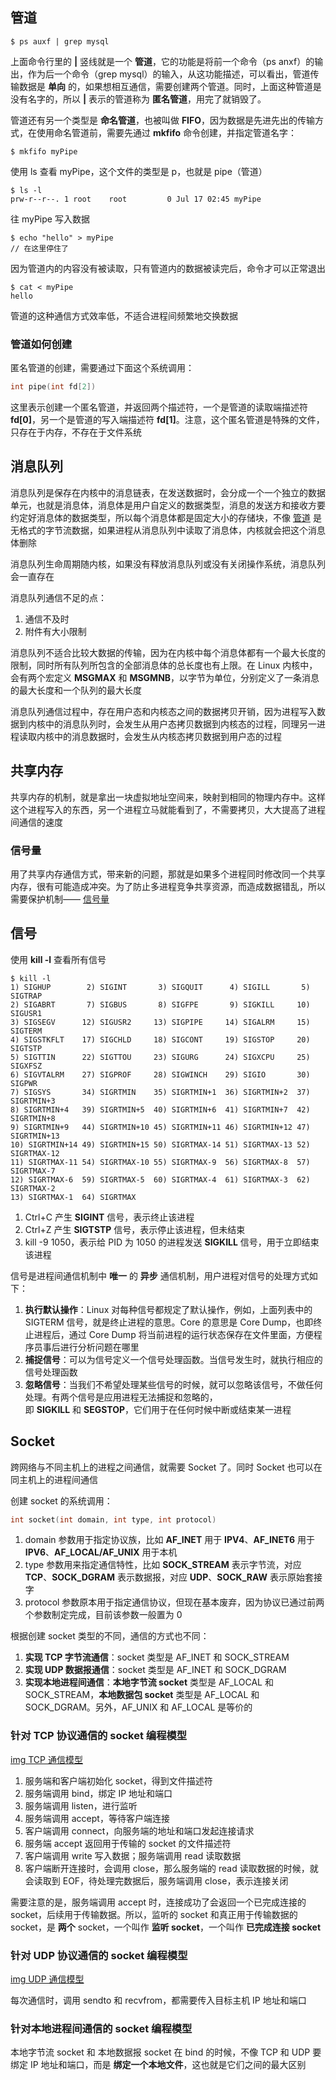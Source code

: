 ## 管道

```shell
$ ps auxf | grep mysql
```

上面命令行里的 **|** 竖线就是一个 **管道**，它的功能是将前一个命令（ps anxf）的输出，作为后一个命令（grep mysql）的输入，从这功能描述，可以看出，管道传输数据是 **单向** 的，如果想相互通信，需要创建两个管道。同时，上面这种管道是没有名字的，所以 **|** 表示的管道称为 **匿名管道**，用完了就销毁了。

管道还有另一个类型是 **命名管道**，也被叫做 **FIFO**，因为数据是先进先出的传输方式，在使用命名管道前，需要先通过 **mkfifo** 命令创建，并指定管道名字：

```shell
$ mkfifo myPipe
```

使用 ls 查看 myPipe，这个文件的类型是 p，也就是 pipe（管道）

```shell
$ ls -l
prw-r--r--. 1 root    root         0 Jul 17 02:45 myPipe
```

往 myPipe 写入数据

```shell
$ echo "hello" > myPipe
// 在这里停住了
```

因为管道内的内容没有被读取，只有管道内的数据被读完后，命令才可以正常退出

```shell
$ cat < myPipe
hello
```

管道的这种通信方式效率低，不适合进程间频繁地交换数据

### 管道如何创建

匿名管道的创建，需要通过下面这个系统调用：

```C
int pipe(int fd[2])
```

这里表示创建一个匿名管道，并返回两个描述符，一个是管道的读取端描述符 **fd\[0\]**，另一个是管道的写入端描述符 **fd\[1\]**。注意，这个匿名管道是特殊的文件，只存在于内存，不存在于文件系统

## 消息队列

消息队列是保存在内核中的消息链表，在发送数据时，会分成一个一个独立的数据单元，也就是消息体，消息体是用户自定义的数据类型，消息的发送方和接收方要约定好消息体的数据类型，所以每个消息体都是固定大小的存储块，不像 [管道](#管道) 是无格式的字节流数据，如果进程从消息队列中读取了消息体，内核就会把这个消息体删除

消息队列生命周期随内核，如果没有释放消息队列或没有关闭操作系统，消息队列会一直存在

消息队列通信不足的点：

1. 通信不及时
2. 附件有大小限制

消息队列不适合比较大数据的传输，因为在内核中每个消息体都有一个最大长度的限制，同时所有队列所包含的全部消息体的总长度也有上限。在 Linux 内核中，会有两个宏定义 **MSGMAX** 和 **MSGMNB**，以字节为单位，分别定义了一条消息的最大长度和一个队列的最大长度

消息队列通信过程中，存在用户态和内核态之间的数据拷贝开销，因为进程写入数据到内核中的消息队列时，会发生从用户态拷贝数据到内核态的过程，同理另一进程读取内核中的消息数据时，会发生从内核态拷贝数据到用户态的过程

## 共享内存

共享内存的机制，就是拿出一块虚拟地址空间来，映射到相同的物理内存中。这样这个进程写入的东西，另一个进程立马就能看到了，不需要拷贝，大大提高了进程间通信的速度

### 信号量

用了共享内存通信方式，带来新的问题，那就是如果多个进程同时修改同一个共享内存，很有可能造成冲突。为了防止多进程竞争共享资源，而造成数据错乱，所以需要保护机制—— [信号量](互斥与同步#信号量)

## 信号

使用 **kill -l** 查看所有信号

```shell
$ kill -l
1) SIGHUP        2) SIGINT       3) SIGQUIT      4) SIGILL       5) SIGTRAP
2) SIGABRT       7) SIGBUS       8) SIGFPE       9) SIGKILL     10) SIGUSR1
3) SIGSEGV      12) SIGUSR2     13) SIGPIPE     14) SIGALRM     15) SIGTERM
4) SIGSTKFLT    17) SIGCHLD     18) SIGCONT     19) SIGSTOP     20) SIGTSTP
5) SIGTTIN      22) SIGTTOU     23) SIGURG      24) SIGXCPU     25) SIGXFSZ
6) SIGVTALRM    27) SIGPROF     28) SIGWINCH    29) SIGIO       30) SIGPWR
7) SIGSYS       34) SIGRTMIN    35) SIGRTMIN+1  36) SIGRTMIN+2  37) SIGRTMIN+3
8) SIGRTMIN+4   39) SIGRTMIN+5  40) SIGRTMIN+6  41) SIGRTMIN+7  42) SIGRTMIN+8
9) SIGRTMIN+9   44) SIGRTMIN+10 45) SIGRTMIN+11 46) SIGRTMIN+12 47) SIGRTMIN+13
10) SIGRTMIN+14 49) SIGRTMIN+15 50) SIGRTMAX-14 51) SIGRTMAX-13 52) SIGRTMAX-12
11) SIGRTMAX-11 54) SIGRTMAX-10 55) SIGRTMAX-9  56) SIGRTMAX-8  57) SIGRTMAX-7
12) SIGRTMAX-6  59) SIGRTMAX-5  60) SIGRTMAX-4  61) SIGRTMAX-3  62) SIGRTMAX-2
13) SIGRTMAX-1  64) SIGRTMAX
```

1. Ctrl+C 产生 **SIGINT** 信号，表示终止该进程
2. Ctrl+Z 产生 **SIGTSTP** 信号，表示停止该进程，但未结束
3. kill -9 1050，表示给 PID 为 1050 的进程发送 **SIGKILL** 信号，用于立即结束该进程

信号是进程间通信机制中 **唯一** 的 **异步** 通信机制，用户进程对信号的处理方式如下：

1. **执行默认操作**：Linux 对每种信号都规定了默认操作，例如，上面列表中的 SIGTERM 信号，就是终止进程的意思。Core 的意思是 Core Dump，也即终止进程后，通过 Core Dump 将当前进程的运行状态保存在文件里面，方便程序员事后进行分析问题在哪里
2. **捕捉信号**：可以为信号定义一个信号处理函数。当信号发生时，就执行相应的信号处理函数
3. **忽略信号**：当我们不希望处理某些信号的时候，就可以忽略该信号，不做任何处理。有两个信号是应用进程无法捕捉和忽略的，即 **SIGKILL** 和 **SEGSTOP**，它们用于在任何时候中断或结束某一进程

## Socket

跨网络与不同主机上的进程之间通信，就需要 Socket 了。同时 Socket 也可以在同主机上的进程间通信

创建 socket 的系统调用：

```C
int socket(int domain, int type, int protocol)
```

1. domain 参数用于指定协议族，比如 **AF_INET** 用于 **IPV4**、**AF_INET6** 用于 **IPV6**、**AF_LOCAL/AF_UNIX** 用于本机
2. type 参数用来指定通信特性，比如 **SOCK_STREAM** 表示字节流，对应 **TCP**、**SOCK_DGRAM** 表示数据报，对应 **UDP**、**SOCK_RAW** 表示原始套接字
3. protocol 参数原本用于指定通信协议，但现在基本废弃，因为协议已通过前两个参数制定完成，目前该参数一般置为 0

根据创建 socket 类型的不同，通信的方式也不同：

1. **实现 TCP 字节流通信**：socket 类型是 AF_INET 和 SOCK_STREAM
2. **实现 UDP 数据报通信**：socket 类型是 AF_INET 和 SOCK_DGRAM
3. **实现本地进程间通信**：**本地字节流 socket** 类型是 AF_LOCAL 和 SOCK_STREAM，**本地数据包 socket** 类型是 AF_LOCAL 和 SOCK_DGRAM。另外，AF_UNIX 和 AF_LOCAL 是等价的

### 针对 TCP 协议通信的 socket 编程模型

[img TCP 通信模型](../images/tcp通信模型.webp)

1. 服务端和客户端初始化 socket，得到文件描述符
2. 服务端调用 bind，绑定 IP 地址和端口
3. 服务端调用 listen，进行监听
4. 服务端调用 accept，等待客户端连接
5. 客户端调用 connect，向服务端的地址和端口发起连接请求
6. 服务端 accept 返回用于传输的 socket 的文件描述符
7. 客户端调用 write 写入数据；服务端调用 read 读取数据
8. 客户端断开连接时，会调用 close，那么服务端的 read 读取数据的时候，就会读取到 EOF，待处理完数据后，服务端调用 close，表示连接关闭

需要注意的是，服务端调用 accept 时，连接成功了会返回一个已完成连接的 socket，后续用于传输数据。所以，监听的 socket 和真正用于传输数据的 socket，是 **两个** socket，一个叫作 **监听 socket**，一个叫作 **已完成连接 socket**

### 针对 UDP 协议通信的 socket 编程模型

[img UDP 通信模型](../images/udp通信模型.webp)

每次通信时，调用 sendto 和 recvfrom，都需要传入目标主机 IP 地址和端口

### 针对本地进程间通信的 socket 编程模型

本地字节流 socket 和 本地数据报 socket 在 bind 的时候，不像 TCP 和 UDP 要绑定 IP 地址和端口，而是 **绑定一个本地文件**，这也就是它们之间的最大区别